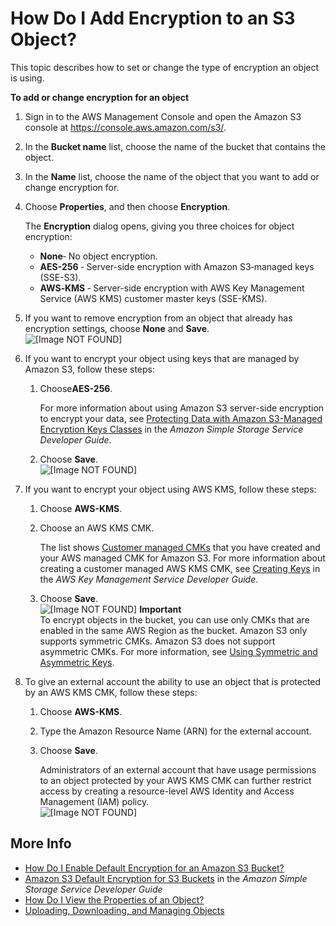 # How Do I Add Encryption to an S3 Object?<a name="add-object-encryption"></a>

This topic describes how to set or change the type of encryption an object is using\. 

**To add or change encryption for an object**

1. Sign in to the AWS Management Console and open the Amazon S3 console at [https://console\.aws\.amazon\.com/s3/](https://console.aws.amazon.com/s3/)\.

1. In the **Bucket name** list, choose the name of the bucket that contains the object\.

1. In the **Name** list, choose the name of the object that you want to add or change encryption for\.

1. Choose **Properties**, and then choose **Encryption**\.

   The **Encryption** dialog opens, giving you three choices for object encryption:
   + **None**‐ No object encryption\.
   + **AES\-256** ‐ Server\-side encryption with Amazon S3‐managed keys \(SSE\-S3\)\.
   + **AWS‐KMS** ‐ Server\-side encryption with AWS Key Management Service \(AWS KMS\) customer master keys \(SSE\-KMS\)\.

1. If you want to remove encryption from an object that already has encryption settings, choose **None** and **Save**\.   
![\[Image NOT FOUND\]](http://docs.aws.amazon.com/AmazonS3/latest/user-guide/images/remove-encryption-none.png)

1. If you want to encrypt your object using keys that are managed by Amazon S3, follow these steps:

   1. Choose**AES\-256**\. 

      For more information about using Amazon S3 server\-side encryption to encrypt your data, see [Protecting Data with Amazon S3\-Managed Encryption Keys Classes](https://docs.aws.amazon.com/AmazonS3/latest/dev/UsingServerSideEncryption.html) in the *Amazon Simple Storage Service Developer Guide*\.

   1. Choose **Save**\.  
![\[Image NOT FOUND\]](http://docs.aws.amazon.com/AmazonS3/latest/user-guide/images/add-encryption-aes256.png)

1. If you want to encrypt your object using AWS KMS, follow these steps:

   1. Choose **AWS\-KMS**\.

   1. Choose an AWS KMS CMK\.

      The list shows [Customer managed CMKs](https://docs.aws.amazon.com/kms/latest/developerguide/concepts.html#customer-cmk) that you have created and your AWS managed CMK for Amazon S3\. For more information about creating a customer managed AWS KMS CMK, see [Creating Keys](https://docs.aws.amazon.com/kms/latest/developerguide/UsingServerSideEncryption.html) in the *AWS Key Management Service Developer Guide*\. 

   1. Choose **Save**\.  
![\[Image NOT FOUND\]](http://docs.aws.amazon.com/AmazonS3/latest/user-guide/images/add-encryption-kms-key.png)
**Important**  
To encrypt objects in the bucket, you can use only CMKs that are enabled in the same AWS Region as the bucket\. Amazon S3 only supports symmetric CMKs\. Amazon S3 does not support asymmetric CMKs\. For more information, see [Using Symmetric and Asymmetric Keys](https://docs.aws.amazon.com/kms/latest/developerguide/symmetric-asymmetric.html)\.

1. To give an external account the ability to use an object that is protected by an AWS KMS CMK, follow these steps: 

   1. Choose **AWS\-KMS**\.

   1. Type the Amazon Resource Name \(ARN\) for the external account\.

   1. Choose **Save**\.

      Administrators of an external account that have usage permissions to an object protected by your AWS KMS CMK can further restrict access by creating a resource\-level AWS Identity and Access Management \(IAM\) policy\.  
![\[Image NOT FOUND\]](http://docs.aws.amazon.com/AmazonS3/latest/user-guide/images/add-encryption-kms-select-custom-arn.png)

## More Info<a name="add-object-encryption-moreinfo"></a>
+  [How Do I Enable Default Encryption for an Amazon S3 Bucket?](default-bucket-encryption.md)
+ [Amazon S3 Default Encryption for S3 Buckets](https://docs.aws.amazon.com/AmazonS3/latest/dev/bucket-encryption.html) in the *Amazon Simple Storage Service Developer Guide*
+  [How Do I View the Properties of an Object?](view-object-properties.md)
+  [Uploading, Downloading, and Managing Objects](upload-download-objects.md)